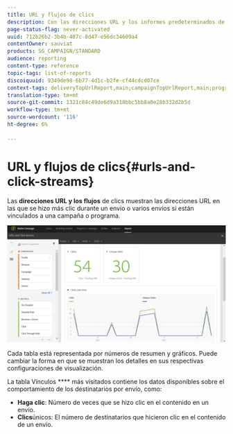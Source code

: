 ```yaml
---
title: URL y flujos de clics
description: Con las direcciones URL y los informes predeterminados de flujo de navegación, conozca el éxito de las direcciones URL en sus envíos.
page-status-flag: never-activated
uuid: 712b26b2-3b4b-487c-8d47-e56dc34609a4
contentOwner: sauviat
products: SG_CAMPAIGN/STANDARD
audience: reporting
content-type: reference
topic-tags: list-of-reports
discoiquuid: 9349de98-6b77-4d1c-b2fe-cf44cdcd07ce
context-tags: deliveryTopUrlReport,main;campaignTopUrlReport,main;programTopUrlReport,main
translation-type: tm+mt
source-git-commit: 1321c84c49de6d9a318bbc5bb8a0e28b332d2b5d
workflow-type: tm+mt
source-wordcount: '116'
ht-degree: 6%

---
```



# URL y flujos de clics{#urls-and-click-streams}

Las **direcciones URL y los flujos** de clics muestran las direcciones URL en las que se hizo más clic durante un envío o varios envíos si están vinculados a una campaña o programa.

![](assets/delivery_reports_8.png)

Cada tabla está representada por números de resumen y gráficos. Puede cambiar la forma en que se muestran los detalles en sus respectivas configuraciones de visualización.

La tabla Vínculos **** más visitados contiene los datos disponibles sobre el comportamiento de los destinatarios por envío, como:

* **Haga clic**: Número de veces que se hizo clic en el contenido en un envío.
* **Clics**&#x200B;únicos: El número de destinatarios que hicieron clic en el contenido de un envío.

